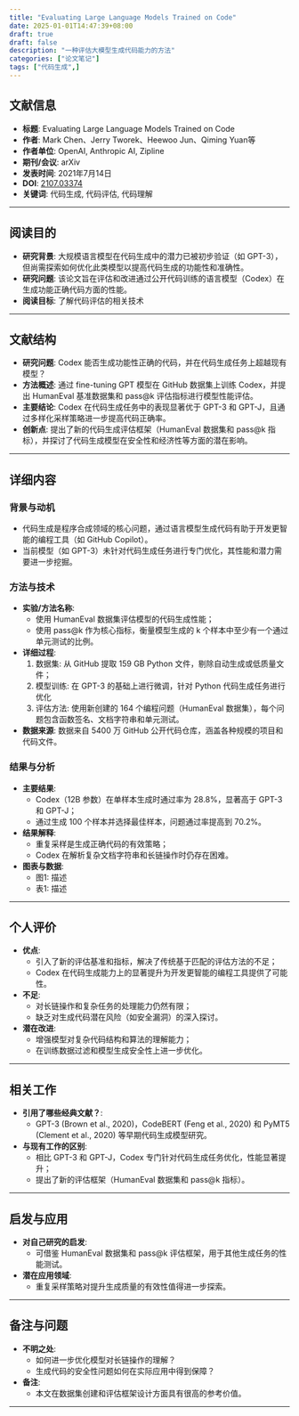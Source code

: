 ```yaml
---
title: "Evaluating Large Language Models Trained on Code"
date: 2025-01-01T14:47:39+08:00
draft: true
draft: false
description: "一种评估大模型生成代码能力的方法"
categories: ["论文笔记"]
tags: ["代码生成",]
---
```


## 文献信息

- **标题**: Evaluating Large Language Models Trained on Code
- **作者**: Mark Chen、Jerry Tworek、Heewoo Jun、Qiming Yuan等
- **作者单位**: OpenAI, Anthropic AI, Zipline
- **期刊/会议**: arXiv
- **发表时间**: 2021年7月14日
- **DOI**: [2107.03374](https://arxiv.org/abs/2107.03374)
- **关键词**: 代码生成, 代码评估, 代码理解

---

## 阅读目的

- **研究背景**: 大规模语言模型在代码生成中的潜力已被初步验证（如 GPT-3），但尚需探索如何优化此类模型以提高代码生成的功能性和准确性。
- **研究问题**: 该论文旨在评估和改进通过公开代码训练的语言模型（Codex）在生成功能正确代码方面的性能。
- **阅读目标**: 了解代码评估的相关技术

---

## 文献结构

- **研究问题**: Codex 能否生成功能性正确的代码，并在代码生成任务上超越现有模型？
- **方法概述**: 通过 fine-tuning GPT 模型在 GitHub 数据集上训练 Codex，并提出 HumanEval 基准数据集和 pass@k 评估指标进行模型性能评估。
- **主要结论**: Codex 在代码生成任务中的表现显著优于 GPT-3 和 GPT-J，且通过多样化采样策略进一步提高代码正确率。
- **创新点**: 提出了新的代码生成评估框架（HumanEval 数据集和 pass@k 指标），并探讨了代码生成模型在安全性和经济性等方面的潜在影响。

---

## 详细内容

### 背景与动机

- 代码生成是程序合成领域的核心问题，通过语言模型生成代码有助于开发更智能的编程工具（如 GitHub Copilot）。
- 当前模型（如 GPT-3）未针对代码生成任务进行专门优化，其性能和潜力需要进一步挖掘。

### 方法与技术

- **实验/方法名称**:
  - 使用 HumanEval 数据集评估模型的代码生成性能；
  - 使用 pass@k 作为核心指标，衡量模型生成的 k 个样本中至少有一个通过单元测试的比例。
- **详细过程**:
  1. 数据集: 从 GitHub 提取 159 GB Python 文件，剔除自动生成或低质量文件；
  2. 模型训练: 在 GPT-3 的基础上进行微调，针对 Python 代码生成任务进行优化
  3. 评估方法: 使用新创建的 164 个编程问题（HumanEval 数据集），每个问题包含函数签名、文档字符串和单元测试。
- **数据来源**: 数据来自 5400 万 GitHub 公开代码仓库，涵盖各种规模的项目和代码文件。

### 结果与分析

- **主要结果**:
  - Codex（12B 参数）在单样本生成时通过率为 28.8%，显著高于 GPT-3 和 GPT-J；
  - 通过生成 100 个样本并选择最佳样本，问题通过率提高到 70.2%。
- **结果解释**: 
  - 重复采样是生成正确代码的有效策略；
  - Codex 在解析复杂文档字符串和长链操作时仍存在困难。
- **图表与数据**: 
  - 图1: 描述
  - 表1: 描述

---

## 个人评价

- **优点**:
  - 引入了新的评估基准和指标，解决了传统基于匹配的评估方法的不足；
  - Codex 在代码生成能力上的显著提升为开发更智能的编程工具提供了可能性。
- **不足**:
  - 对长链操作和复杂任务的处理能力仍然有限；
  - 缺乏对生成代码潜在风险（如安全漏洞）的深入探讨。
- **潜在改进**:
  - 增强模型对复杂代码结构和算法的理解能力；
  - 在训练数据过滤和模型生成安全性上进一步优化。

---

## 相关工作

- **引用了哪些经典文献？**:
  - GPT-3 (Brown et al., 2020)，CodeBERT (Feng et al., 2020) 和 PyMT5 (Clement et al., 2020) 等早期代码生成模型研究。
- **与现有工作的区别**:
  - 相比 GPT-3 和 GPT-J，Codex 专门针对代码生成任务优化，性能显著提升；
  - 提出了新的评估框架（HumanEval 数据集和 pass@k 指标）。

---

## 启发与应用

- **对自己研究的启发**:
  - 可借鉴 HumanEval 数据集和 pass@k 评估框架，用于其他生成任务的性能测试。
- **潜在应用领域**:
  - 重复采样策略对提升生成质量的有效性值得进一步探索。

---

## 备注与问题

- **不明之处**:
  - 如何进一步优化模型对长链操作的理解？
  - 生成代码的安全性问题如何在实际应用中得到保障？
- **备注**:
  - 本文在数据集创建和评估框架设计方面具有很高的参考价值。

---